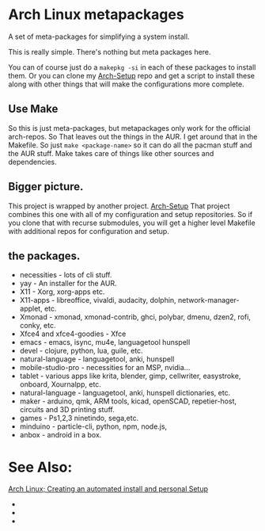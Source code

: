 # Arch Linux metapackages

A set of meta-packages for simplifying a system install.

This is really simple. There's nothing but meta packages here.

You can of course just do a `makepkg -si` in each of these packages
to install them.  Or you can clone my [Arch-Setup](http://github.com/ericgebhart/Arch-Setup) 
repo and get a script to install these along with other things that will make the configurations
more complete. 

## Use Make
So this is just meta-packages, but metapackages only work for the official arch-repos. So
That leaves out the things in the AUR. I get around that in the Makefile. So just
`make <package-name>` so it can do all the pacman stuff and the AUR stuff.
Make takes care of things like other sources and dependencies.

## Bigger picture.
This project is wrapped by another project. [Arch-Setup](https://github.com/ericgebhart/Arch-Setup)
That project combines this one with all of my configuration and setup repositories. So if you
clone that with recurse submodules, you will get a higher level Makefile with additional repos
for configuration and setup.

## the packages.
 * necessities - lots of cli stuff.
 * yay - An installer for the AUR.
 * X11 - Xorg, xorg-apps etc.
 * X11-apps - libreoffice, vivaldi, audacity, dolphin, network-manager-applet, etc.
 * Xmonad - xmonad, xmonad-contrib, ghci, polybar, dmenu, dzen2, rofi, conky, etc.
 * Xfce4 and xfce4-goodies - Xfce
 * emacs - emacs, isync, mu4e, languagetool hunspell
 * devel - clojure, python, lua, guile, etc.
 * natural-language - languagetool, anki, hunspell
 * mobile-studio-pro - necessities for an MSP, nvidia...
 * tablet - various apps like krita, blender, gimp, cellwriter, easystroke, onboard, Xournalpp, etc.
 * natural-language - languagetool, anki, hunspell dictionaries, etc.
 * maker - arduino, qmk, ARM tools, kicad, openSCAD, repetier-host, circuits and 3D printing stuff.
 * games - Ps1,2,3 ninetindo,  sega,etc.
 * minduino - particle-cli, python, npm, node.js,
 * anbox - android in a box.

# See Also:

[Arch Linux; Creating an automated install and personal Setup](http://ericgebhart.com/blog/code/2020-03-15-Arch-Linux/)

* [hosting an arch linux repository in an amazon s3 bucket]: https://disconnected.systems/blog/archlinux-repo-in-aws-bucket
* [managing arch linux with meta packages]: https://disconnected.systems/blog/archlinux-meta-packages
* [creating a custom arch linux installer]: https://disconnected.systems/blog/archlinux-installer

